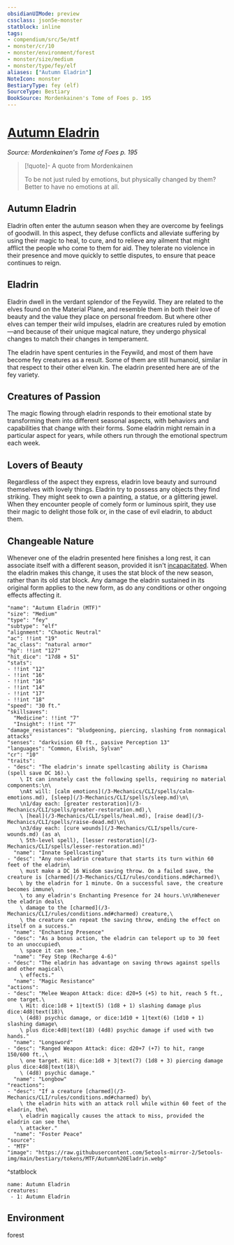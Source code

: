 ```yaml
---
obsidianUIMode: preview
cssclass: json5e-monster
statblock: inline
tags:
- compendium/src/5e/mtf
- monster/cr/10
- monster/environment/forest
- monster/size/medium
- monster/type/fey/elf
aliases: ["Autumn Eladrin"]
NoteIcon: monster
BestiaryType: fey (elf)
SourceType: Bestiary
BookSource: Mordenkainen's Tome of Foes p. 195
---
```

# [Autumn Eladrin](3-Mechanics\CLI\bestiary\fey/autumn-eladrin-mtf.md)
*Source: Mordenkainen's Tome of Foes p. 195*  

> [!quote]- A quote from Mordenkainen  
> 
> To be not just ruled by emotions, but physically changed by them? Better to have no emotions at all.

## Autumn Eladrin

Eladrin often enter the autumn season when they are overcome by feelings of goodwill. In this aspect, they defuse conflicts and alleviate suffering by using their magic to heal, to cure, and to relieve any ailment that might afflict the people who come to them for aid. They tolerate no violence in their presence and move quickly to settle disputes, to ensure that peace continues to reign.

## Eladrin

Eladrin dwell in the verdant splendor of the Feywild. They are related to the elves found on the Material Plane, and resemble them in both their love of beauty and the value they place on personal freedom. But where other elves can temper their wild impulses, eladrin are creatures ruled by emotion—and because of their unique magical nature, they undergo physical changes to match their changes in temperament.

The eladrin have spent centuries in the Feywild, and most of them have become fey creatures as a result. Some of them are still humanoid, similar in that respect to their other elven kin. The eladrin presented here are of the fey variety.

## Creatures of Passion

The magic flowing through eladrin responds to their emotional state by transforming them into different seasonal aspects, with behaviors and capabilities that change with their forms. Some eladrin might remain in a particular aspect for years, while others run through the emotional spectrum each week.

## Lovers of Beauty

Regardless of the aspect they express, eladrin love beauty and surround themselves with lovely things. Eladrin try to possess any objects they find striking. They might seek to own a painting, a statue, or a glittering jewel. When they encounter people of comely form or luminous spirit, they use their magic to delight those folk or, in the case of evil eladrin, to abduct them.

## Changeable Nature

Whenever one of the eladrin presented here finishes a long rest, it can associate itself with a different season, provided it isn't [incapacitated](/3-Mechanics/CLI/rules/conditions.md#incapacitated). When the eladrin makes this change, it uses the stat block of the new season, rather than its old stat block. Any damage the eladrin sustained in its original form applies to the new form, as do any conditions or other ongoing effects affecting it.

```statblock
"name": "Autumn Eladrin (MTF)"
"size": "Medium"
"type": "fey"
"subtype": "elf"
"alignment": "Chaotic Neutral"
"ac": !!int "19"
"ac_class": "natural armor"
"hp": !!int "127"
"hit_dice": "17d8 + 51"
"stats":
- !!int "12"
- !!int "16"
- !!int "16"
- !!int "14"
- !!int "17"
- !!int "18"
"speed": "30 ft."
"skillsaves":
  "Medicine": !!int "7"
  "Insight": !!int "7"
"damage_resistances": "bludgeoning, piercing, slashing from nonmagical attacks"
"senses": "darkvision 60 ft., passive Perception 13"
"languages": "Common, Elvish, Sylvan"
"cr": "10"
"traits":
- "desc": "The eladrin's innate spellcasting ability is Charisma (spell save DC 16).\
    \ It can innately cast the following spells, requiring no material components:\n\
    \nAt will: [calm emotions](/3-Mechanics/CLI/spells/calm-emotions.md), [sleep](/3-Mechanics/CLI/spells/sleep.md)\n\
    \n1/day each: [greater restoration](/3-Mechanics/CLI/spells/greater-restoration.md),\
    \ [heal](/3-Mechanics/CLI/spells/heal.md), [raise dead](/3-Mechanics/CLI/spells/raise-dead.md)\n\
    \n3/day each: [cure wounds](/3-Mechanics/CLI/spells/cure-wounds.md) (as a\
    \ 5th-level spell), [lesser restoration](/3-Mechanics/CLI/spells/lesser-restoration.md)"
  "name": "Innate Spellcasting"
- "desc": "Any non-eladrin creature that starts its turn within 60 feet of the eladrin\
    \ must make a DC 16 Wisdom saving throw. On a failed save, the creature is [charmed](/3-Mechanics/CLI/rules/conditions.md#charmed)\
    \ by the eladrin for 1 minute. On a successful save, the creature becomes immune\
    \ to any eladrin's Enchanting Presence for 24 hours.\n\nWhenever the eladrin deals\
    \ damage to the [charmed](/3-Mechanics/CLI/rules/conditions.md#charmed) creature,\
    \ the creature can repeat the saving throw, ending the effect on itself on a success."
  "name": "Enchanting Presence"
- "desc": "As a bonus action, the eladrin can teleport up to 30 feet to an unoccupied\
    \ space it can see."
  "name": "Fey Step (Recharge 4-6)"
- "desc": "The eladrin has advantage on saving throws against spells and other magical\
    \ effects."
  "name": "Magic Resistance"
"actions":
- "desc": "Melee Weapon Attack: dice: d20+5 (+5) to hit, reach 5 ft., one target.\
    \ Hit: dice:1d8 + 1|text(5) (1d8 + 1) slashing damage plus dice:4d8|text(18)\
    \ (4d8) psychic damage, or dice:1d10 + 1|text(6) (1d10 + 1) slashing damage\
    \ plus dice:4d8|text(18) (4d8) psychic damage if used with two hands."
  "name": "Longsword"
- "desc": "Ranged Weapon Attack: dice: d20+7 (+7) to hit, range 150/600 ft.,\
    \ one target. Hit: dice:1d8 + 3|text(7) (1d8 + 3) piercing damage plus dice:4d8|text(18)\
    \ (4d8) psychic damage."
  "name": "Longbow"
"reactions":
- "desc": "If a creature [charmed](/3-Mechanics/CLI/rules/conditions.md#charmed) by\
    \ the eladrin hits with an attack roll while within 60 feet of the eladrin, the\
    \ eladrin magically causes the attack to miss, provided the eladrin can see the\
    \ attacker."
  "name": "Foster Peace"
"source":
- "MTF"
"image": "https://raw.githubusercontent.com/5etools-mirror-2/5etools-img/main/bestiary/tokens/MTF/Autumn%20Eladrin.webp"
```
^statblock

```encounter-table
name: Autumn Eladrin
creatures:
 - 1: Autumn Eladrin
```

## Environment

forest